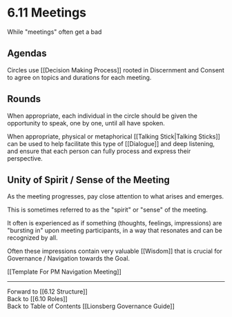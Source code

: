 # 6.11 Meetings

While "meetings" often get a bad 

## Agendas
Circles use [[Decision Making Process]] rooted in Discernment and Consent to agree on topics and durations for each meeting. 

## Rounds
When appropriate, each individual in the circle should be given the opportunity to speak, one by one, until all have spoken. 

When appropriate, physical or metaphorical [[Talking Stick|Talking Sticks]] can be used to help facilitate this type of [[Dialogue]] and deep listening, and ensure that each person can fully process and express their perspective. 

## Unity of Spirit / Sense of the Meeting
As the meeting progresses, pay close attention to what arises and emerges. 

This is sometimes referred to as the "spirit" or "sense" of the meeting. 

It often is experienced as if something (thoughts, feelings, impressions) are "bursting in" upon meeting participants, in a way that resonates and can be recognized by all. 

Often these impressions contain very valuable [[Wisdom]] that is crucial for Governance / Navigation towards the Goal. 

[[Template For PM Navigation Meeting]]  

___

Forward to [[6.12 Structure]]  
Back to [[6.10 Roles]]  
Back to Table of Contents [[Lionsberg Governance Guide]]





